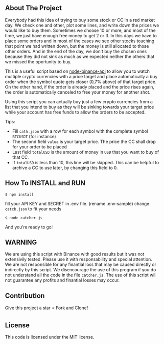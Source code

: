 <!-- ABOUT THE PROJECT -->
## About The Project

Everybody had this idea of trying to buy some stock or CC in a red market day. We check one and other, plot some lines, and write down the prices we would like to buy them. Sometimes we choose 10 or more, and most of the time, we just have enough free money to get 2 or 3. In this days we have to place some orders and in most of the cases we see other stocks touching that point we had written down, but the money is still allocated to those other orders. And in the end of the day, we don't buy the chosen ones because they did not sink as much as we expected neither the others that we missed the oportunity to buy.

This is a useful script based on [node-binance-api](https://www.npmjs.com/package/node-binance-api) to allow you to watch multiple crypto currencies with a price target and place automatically a buy order when the symbol quote gets closer (0,7% above) of that target price. 
On the other hand, if the order is already placed and the price rises again, the order is automatically canceled to free your money for another shot.

Using this script you can actually buy just a few crypto currencies from a list that you intend to buy as they will be sinking towards your target price while your account has free funds to allow the orders to be accepted.  

Tips:
* Fill `cath.json` with a row for each symbol with the complete symbol `BTCUSDT` (for instance)
* The second field `value` is your target price. The price the CC shall drop for your order to be placed
* Last field `totalUSD` is the amount of money in `USD` that you want to buy of that CC. 
* If `totalUSD` is less than 10, this line will be skipped. This can be helpful to archive a CC to use later, by changing this field to 0.


## How To INSTALL and RUN
```
$ npm install
```

fill your API KEY and SECRET in .env file. (rename .env-sample)
change `catch.json` to fit your needs

```
$ node catcher.js
```

And you're ready to go!


## WARNING
We are using this script with Binance with good results but it was not extensivily tested. 
Please use it with responsability and special attention. 
We are not responsible for any finantial loss that may be caused directly or indirectly by this script.
We disencourage the use of this program if you do not understand all the code in the file `catcher.js`.
The use of this script will not guarantee any profits and finantial losses may occur.


## Contribution
Give this project a star ⭐
Fork and Clone!


## License
This code is licensed under the MIT license.


